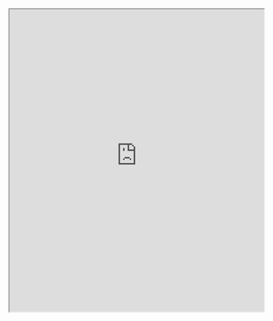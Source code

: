 <iframe src="https://embed-pdf.firebaseapp.com/pdf/https://github.com/giovannifereoli/Online-Residual-Dynamics-Learning-from-Spacecraft-Measurements/blob/2ff40ac7778cfa88299b1e266ba43f1ea5193bd4/ErrorsResDynEKF.pdf" width="100%" height="600px"></iframe>
